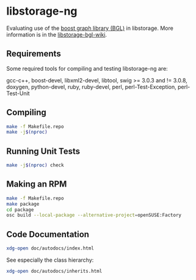 libstorage-ng
=============

Evaluating use of the [boost graph library
(BGL)](http://www.boost.org/doc/libs/1_56_0/libs/graph/doc/index.html) in
libstorage. More information is in the
[libstorage-bgl-wiki](https://github.com/openSUSE/libstorage-bgl-eval/wiki).


Requirements
------------

Some required tools for compiling and testing libstorage-ng are:

gcc-c++, boost-devel, libxml2-devel, libtool, swig >= 3.0.3 and != 3.0.8,
doxygen, python-devel, ruby, ruby-devel, perl, perl-Test-Exception,
perl-Test-Unit

Compiling
---------

```sh
make -f Makefile.repo
make -j$(nproc)
```

Running Unit Tests
------------------

```sh
make -j$(nproc) check
```

Making an RPM
-------------

```sh
make -f Makefile.repo
make package
cd package
osc build --local-package --alternative-project=openSUSE:Factory
```

Code Documentation
------------------

```sh
xdg-open doc/autodocs/index.html
```

See especially the class hierarchy:

```sh
xdg-open doc/autodocs/inherits.html
```
